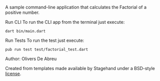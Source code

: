 A sample command-line application that calculates the Factorial of a positive number.

Run CLI
To run the CLI app from the terminal just execute:
```
dart bin/main.dart
```

Run Tests
To run the test just execute:
```
pub run test test/factorial_test.dart
```

Author: Olivers De Abreu

Created from templates made available by Stagehand under a BSD-style
[license](https://github.com/dart-lang/stagehand/blob/master/LICENSE).
